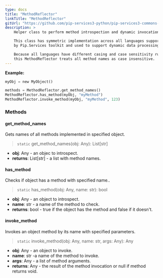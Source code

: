 ```yaml
---
type: docs
title: "MethodReflector"
linkTitle: "MethodReflector"
gitUrl: "https://github.com/pip-services3-python/pip-services3-commons-python"
description: >
    Helper class to perform method introspection and dynamic invocation.

    This class has symmetric implementation across all languages supported
    by Pip.Services toolkit and used to support dynamic data processing.

    Because all languages have different casing and case sensitivity rules,
    this MethodReflector treats all method names as case insensitive.
---
```


**Example:**

```python
myObj = new MyObject()

methods = MethodReflector.get_method_names()
MethodReflector.has_method(myObj, "myMethod")
MethodReflector.invoke_method(myObj, "myMethod", 123)

```


### Methods

#### get_method_names
Gets names of all methods implemented in specified object.

> `static` get_method_names(obj: Any): List[str]

- **obj**: Any - an objec to introspect.
- **returns**: List[str] - a list with method names.

#### has_method
Checks if object has a method with specified name..

> `static` has_method(obj: Any, name: str): bool

- **obj**: Any - an object to introspect.
- **name**: str - a name of the method to check.
- **returns**: bool - true if the object has the method and false if it doesn't.

#### invoke_method
Invokes an object method by its name with specified parameters.

> `static` invoke_method(obj: Any, name: str, args: Any): Any

- **obj**: Any - an object to invoke.
- **name**: str -a name of the method to invoke.
- **args**: Any - a list of method arguments.
- **returns**: Any - the result of the method invocation or null if method returns void.